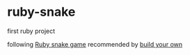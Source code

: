 # ruby-snake
first ruby project

following [Ruby snake game](https://diatomenterprises.com/gamedev-on-ruby-why-not/tutorial)
recommended by [build your own](https://github.com/codecrafters-io/build-your-own-x?tab=readme-ov-file
)
